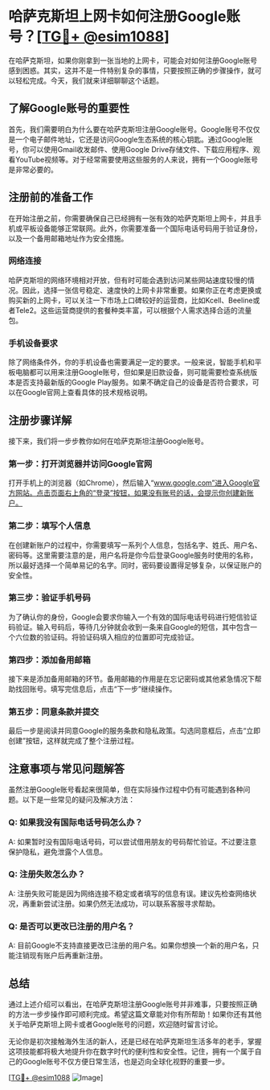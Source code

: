 # 哈萨克斯坦上网卡如何注册Google账号？[[TG💪+ @esim1088](https://t.me/s/esim1088)]

在哈萨克斯坦，如果你刚拿到一张当地的上网卡，可能会对如何注册Google账号感到困惑。其实，这并不是一件特别复杂的事情，只要按照正确的步骤操作，就可以轻松完成。今天，我们就来详细聊聊这个话题。

## 了解Google账号的重要性

首先，我们需要明白为什么要在哈萨克斯坦注册Google账号。Google账号不仅仅是一个电子邮件地址，它还是访问Google生态系统的核心钥匙。通过Google账号，你可以使用Gmail收发邮件、使用Google Drive存储文件、下载应用程序、观看YouTube视频等。对于经常需要使用这些服务的人来说，拥有一个Google账号是非常必要的。

## 注册前的准备工作

在开始注册之前，你需要确保自己已经拥有一张有效的哈萨克斯坦上网卡，并且手机或平板设备能够正常联网。此外，你需要准备一个国际电话号码用于验证身份，以及一个备用邮箱地址作为安全措施。

### 网络连接

哈萨克斯坦的网络环境相对开放，但有时可能会遇到访问某些网站速度较慢的情况。因此，选择一张信号稳定、速度快的上网卡非常重要。如果你正在考虑更换或购买新的上网卡，可以关注一下市场上口碑较好的运营商，比如Kcell、Beeline或者Tele2。这些运营商提供的套餐种类丰富，可以根据个人需求选择合适的流量包。

### 手机设备要求

除了网络条件外，你的手机设备也需要满足一定的要求。一般来说，智能手机和平板电脑都可以用来注册Google账号，但如果是旧款设备，则可能需要检查系统版本是否支持最新版的Google Play服务。如果不确定自己的设备是否符合要求，可以在Google官网上查看具体的技术规格说明。

## 注册步骤详解

接下来，我们将一步步教你如何在哈萨克斯坦注册Google账号。

### 第一步：打开浏览器并访问Google官网

打开手机上的浏览器（如Chrome），然后输入“www.google.com”进入Google官方网站。点击页面右上角的“登录”按钮，如果没有账号的话，会提示你创建新账户。

### 第二步：填写个人信息

在创建新账户的过程中，你需要填写一系列个人信息，包括名字、姓氏、用户名、密码等。这里需要注意的是，用户名将是你今后登录Google服务时使用的名称，所以最好选择一个简单易记的名字。同时，密码要设置得足够复杂，以保证账户的安全性。

### 第三步：验证手机号码

为了确认你的身份，Google会要求你输入一个有效的国际电话号码进行短信验证码验证。输入号码后，等待几分钟就会收到一条来自Google的短信，其中包含一个六位数的验证码。将验证码填入相应的位置即可完成验证。

### 第四步：添加备用邮箱

接下来是添加备用邮箱的环节。备用邮箱的作用是在忘记密码或其他紧急情况下帮助找回账号。填写完信息后，点击“下一步”继续操作。

### 第五步：同意条款并提交

最后一步是阅读并同意Google的服务条款和隐私政策。勾选同意框后，点击“立即创建”按钮，这样就完成了整个注册过程。

## 注意事项与常见问题解答

虽然注册Google账号看起来很简单，但在实际操作过程中仍有可能遇到各种问题。以下是一些常见的疑问及解决方法：

### Q: 如果我没有国际电话号码怎么办？

A: 如果暂时没有国际电话号码，可以尝试借用朋友的号码帮忙验证。不过要注意保护隐私，避免泄露个人信息。

### Q: 注册失败怎么办？

A: 注册失败可能是因为网络连接不稳定或者填写的信息有误。建议先检查网络状况，再重新尝试注册。如果仍然无法成功，可以联系客服寻求帮助。

### Q: 是否可以更改已注册的用户名？

A: 目前Google不支持直接更改已注册的用户名。如果你想换一个新的用户名，只能注销现有账户后再重新注册。

## 总结

通过上述介绍可以看出，在哈萨克斯坦注册Google账号并非难事，只要按照正确的方法一步步操作即可顺利完成。希望这篇文章能对你有所帮助！如果你还有其他关于哈萨克斯坦上网卡或者Google账号的问题，欢迎随时留言讨论。

无论你是初次接触海外生活的新人，还是已经在哈萨克斯坦生活多年的老手，掌握这项技能都将极大地提升你在数字时代的便利性和安全性。记住，拥有一个属于自己的Google账号不仅方便日常生活，也是迈向全球化视野的重要一步。

[[TG💪+ @esim1088](https://t.me/s/esim1088) ![Image](https://i.postimg.cc/4NQfJmqS/Snipaste-2025-05-13-00-14-12.png)]